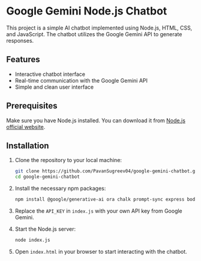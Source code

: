 # Google Gemini Node.js Chatbot

This project is a simple AI chatbot implemented using Node.js, HTML, CSS, and JavaScript. The chatbot utilizes the Google Gemini API to generate responses.

## Features

- Interactive chatbot interface
- Real-time communication with the Google Gemini API
- Simple and clean user interface

## Prerequisites

Make sure you have Node.js installed. You can download it from [Node.js official website](https://nodejs.org/).

## Installation

1. Clone the repository to your local machine:

    ```bash
    git clone https://github.com/PavanSugreev04/google-gemini-chatbot.git
    cd google-gemini-chatbot
    ```

2. Install the necessary npm packages:

    ```bash
    npm install @google/generative-ai ora chalk prompt-sync express body-parser
    ```

3. Replace the `API_KEY` in `index.js` with your own API key from Google Gemini.

4. Start the Node.js server:

    ```bash
    node index.js
    ```

5. Open `index.html` in your browser to start interacting with the chatbot.


